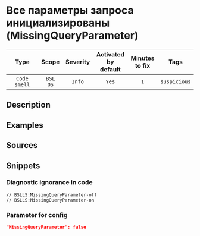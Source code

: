 # Все параметры запроса инициализированы (MissingQueryParameter)

|     Type     |        Scope        | Severity |    Activated<br>by default    |    Minutes<br>to fix    |     Tags     |
|:------------:|:-------------------:|:--------:|:-----------------------------:|:-----------------------:|:------------:|
| `Code smell` |    `BSL`<br>`OS`    |  `Info`  |             `Yes`             |           `1`           | `suspicious` |

<!-- Блоки выше заполняются автоматически, не трогать -->
## Description
<!-- Описание диагностики заполняется вручную. Необходимо понятным языком описать смысл и схему работу -->

## Examples
<!-- В данном разделе приводятся примеры, на которые диагностика срабатывает, а также можно привести пример, как можно исправить ситуацию -->

## Sources
<!-- Необходимо указывать ссылки на все источники, из которых почерпнута информация для создания диагностики -->
<!-- Примеры источников

* Источник: [Стандарт: Тексты модулей](https://its.1c.ru/db/v8std#content:456:hdoc)
* Полезная информация: [Отказ от использования модальных окон](https://its.1c.ru/db/metod8dev#content:5272:hdoc)
* Источник: [Cognitive complexity, ver. 1.4](https://www.sonarsource.com/docs/CognitiveComplexity.pdf) -->

## Snippets

<!-- Блоки ниже заполняются автоматически, не трогать -->
### Diagnostic ignorance in code

```bsl
// BSLLS:MissingQueryParameter-off
// BSLLS:MissingQueryParameter-on
```

### Parameter for config

```json
"MissingQueryParameter": false
```
